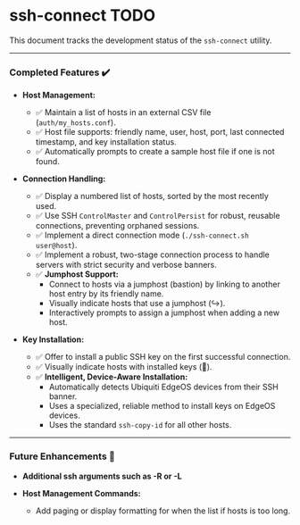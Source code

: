 # ssh-connect TODO

This document tracks the development status of the `ssh-connect` utility.

---

### Completed Features ✔️

*   **Host Management:**
    *   ✅ Maintain a list of hosts in an external CSV file (`auth/my_hosts.conf`).
    *   ✅ Host file supports: friendly name, user, host, port, last connected timestamp, and key installation status.
    *   ✅ Automatically prompts to create a sample host file if one is not found.

*   **Connection Handling:**
    *   ✅ Display a numbered list of hosts, sorted by the most recently used.
    *   ✅ Use SSH `ControlMaster` and `ControlPersist` for robust, reusable connections, preventing orphaned sessions.
    *   ✅ Implement a direct connection mode (`./ssh-connect.sh user@host`).
    *   ✅ Implement a robust, two-stage connection process to handle servers with strict security and verbose banners.
    *   ✅ **Jumphost Support:**
        *   Connect to hosts via a jumphost (bastion) by linking to another host entry by its friendly name.
        *   Visually indicate hosts that use a jumphost (↪️).
        *   Interactively prompts to assign a jumphost when adding a new host.

*   **Key Installation:**
    *   ✅ Offer to install a public SSH key on the first successful connection.
    *   ✅ Visually indicate hosts with installed keys (🔑).
    *   ✅ **Intelligent, Device-Aware Installation:**
        *   Automatically detects Ubiquiti EdgeOS devices from their SSH banner.
        *   Uses a specialized, reliable method to install keys on EdgeOS devices.
        *   Uses the standard `ssh-copy-id` for all other hosts.

---

### Future Enhancements 🚀

*   **Additional ssh arguments such as -R or -L**

*   **Host Management Commands:**
    *   Add paging or display formatting for when the list if hosts is too long.
